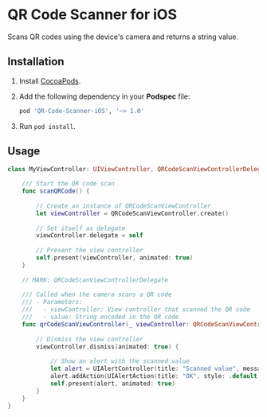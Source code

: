 # QR Code Scanner for iOS

Scans QR codes using the device's camera and returns a string value.

## Installation

1. Install [CocoaPods](https://cocoapods.org).
2. Add the following dependency in your **Podspec** file:

    ~~~ruby
    pod 'QR-Code-Scanner-iOS', '~> 1.0'
    ~~~
3. Run `pod install`.

## Usage

~~~swift
class MyViewController: UIViewController, QRCodeScanViewControllerDelegate {

    /// Start the QR code scan
    func scanQRCode() {
        
        // Create an instance of QRCodeScanViewController
        let viewController = QRCodeScanViewController.create()
        
        // Set itself as delegate
        viewController.delegate = self
        
        // Present the view controller
        self.present(viewController, animated: true)
    }
    
    // MARK: QRCodeScanViewControllerDelegate
    
    /// Called when the camera scans a QR code
    /// - Parameters:
    ///   - viewController: View controller that scanned the QR code
    ///   - value: String encoded in the QR code        
    func qrCodeScanViewController(_ viewController: QRCodeScanViewController, didScanQRCode value: String) {
        
        // Dismiss the view controller
        viewController.dismiss(animated: true) {
        
            // Show an alert with the scanned value
            let alert = UIAlertController(title: "Scanned value", message: value, preferredStyle: .alert)
            alert.addAction(UIAlertAction(title: "OK", style: .default, handler: nil))
            self.present(alert, animated: true)
        }
    }
}
~~~